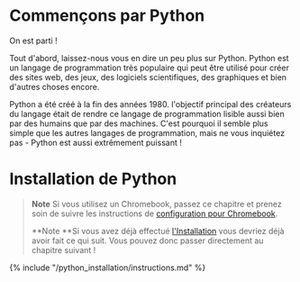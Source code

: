# Commençons par Python

On est parti !

Tout d'abord, laissez-nous vous en dire un peu plus sur Python. Python est un langage de programmation très populaire qui peut être utilisé pour créer des sites web, des jeux, des logiciels scientifiques, des graphiques et bien d'autres choses encore.

Python a été créé à la fin des années 1980. l'objectif principal des créateurs du langage était de rendre ce langage de programmation lisible aussi bien par des humains que par des machines. C'est pourquoi il semble plus simple que les autres langages de programmation, mais ne vous inquiétez pas - Python est aussi extrêmement puissant !

# Installation de Python

> **Note** Si vous utilisez un Chromebook, passez ce chapitre et prenez soin de suivre les instructions de [configuration pour Chromebook](../chromebook_setup/README.md).
> 
> **Note **Si vous avez déjà effectué [l'Installation](../installation/README.md) vous devriez déjà avoir fait ce qui suit. Vous pouvez donc passer directement au chapitre suivant !

{% include "/python_installation/instructions.md" %}